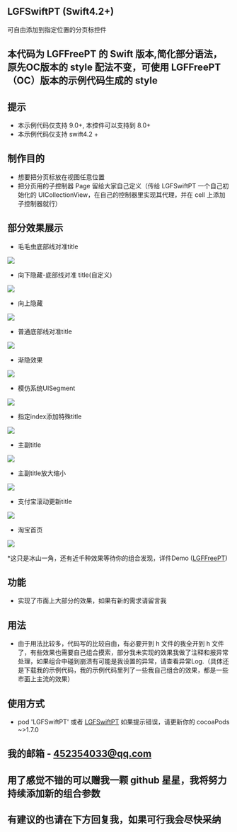 ## LGFSwiftPT (Swift4.2+)
可自由添加到指定位置的分页标控件

## 本代码为 LGFFreePT 的 Swift 版本,简化部分语法，原先OC版本的 style 配法不变，可使用 LGFFreePT（OC）版本的示例代码生成的 style

## 提示
* 本示例代码仅支持 9.0+, 本控件可以支持到 8.0+
* 本示例代码仅支持 swift4.2 +

## 制作目的
* 想要把分页标放在视图任意位置
* 把分页用的子控制器 Page 留给大家自己定义（传给 LGFSwiftPT 一个自己初始化的 UICollectionView，在自己的控制器里实现其代理，并在 cell 上添加子控制器就行）

## 部分效果展示
* 毛毛虫底部线对准title

![](https://upload-images.jianshu.io/upload_images/2857609-1db8aa8c93410d10.gif?imageMogr2/auto-orient/strip)

* 向下隐藏-底部线对准 title(自定义)

![](https://upload-images.jianshu.io/upload_images/2857609-46c396c7d99abab0.gif?imageMogr2/auto-orient/strip)

* 向上隐藏

![](https://upload-images.jianshu.io/upload_images/2857609-65ebbe94bedea5be.gif?imageMogr2/auto-orient/strip)

* 普通底部线对准title

![](https://upload-images.jianshu.io/upload_images/2857609-adb88914f96167a5.gif?imageMogr2/auto-orient/strip)

* 渐隐效果

![](https://upload-images.jianshu.io/upload_images/2857609-04c51bb9779ea427.gif?imageMogr2/auto-orient/strip)

* 模仿系统UISegment

![](https://upload-images.jianshu.io/upload_images/2857609-60cc01dde1dfdf12.gif?imageMogr2/auto-orient/strip)

* 指定index添加特殊title

![](https://upload-images.jianshu.io/upload_images/2857609-399c4ece9794bc2e.gif?imageMogr2/auto-orient/strip)

* 主副title

![](https://upload-images.jianshu.io/upload_images/2857609-ede5b8402fa3aaca.gif?imageMogr2/auto-orient/strip)

* 主副title放大缩小

![](https://upload-images.jianshu.io/upload_images/2857609-a46a248a8044238b.gif?imageMogr2/auto-orient/strip)

* 支付宝滚动更新title

![](https://upload-images.jianshu.io/upload_images/2857609-aa7f7cc85184b13e.gif?imageMogr2/auto-orient/strip)

* 淘宝首页

![](https://upload-images.jianshu.io/upload_images/2857609-ceac897a859ed839.gif?imageMogr2/auto-orient/strip)


*这只是冰山一角，还有近千种效果等待你的组合发现，详件Demo ([LGFFreePT](https://github.com/aiononhiii/LGFFreePT))

## 功能
* 实现了市面上大部分的效果，如果有新的需求请留言我

## 用法
* 由于用法比较多，代码写的比较自由，有必要开到 h 文件的我全开到 h 文件了，有些效果也需要自己组合摸索，部分我未实现的效果我做了注释和报异常处理，如果组合中碰到崩溃有可能是我设置的异常，请查看异常Log.（具体还是下载我的示例代码，我的示例代码里列了一些我自己组合的效果，都是一些市面上主流的效果）

## 使用方式
* pod 'LGFSwiftPT' 或者  [LGFSwiftPT](https://github.com/aiononhiii/LGFSwiftPT)
如果提示错误，请更新你的 cocoaPods ~>1.7.0

## 我的邮箱 - 452354033@qq.com

## 用了感觉不错的可以赠我一颗 github 星星，我将努力持续添加新的组合参数
## 有建议的也请在下方回复我，如果可行我会尽快采纳
